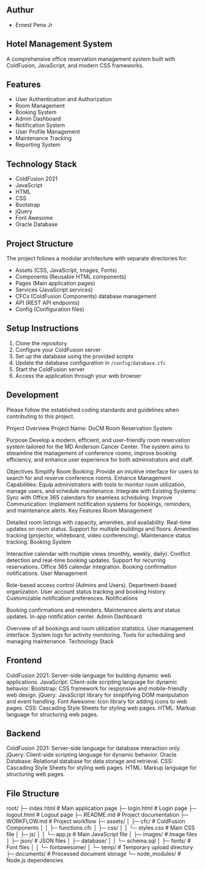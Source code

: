 ## Authur
- Ernest Pena Jr

## Hotel Management System

A comprehensive office reservation management system built with ColdFusion, JavaScript, and modern CSS frameworks.

## Features

- User Authentication and Authorization
- Room Management
- Booking System
- Admin Dashboard
- Notification System
- User Profile Management
- Maintenance Tracking
- Reporting System

## Technology Stack

- ColdFusion 2021
- JavaScript
- HTML
- CSS
- Bootstrap
- jQuery
- Font Awesome
- Oracle Database

## Project Structure

The project follows a modular architecture with separate directories for:
- Assets (CSS, JavaScript, Images, Fonts)
- Components (Reusable HTML components)
- Pages (Main application pages)
- Services (JavaScript services)
- CFCs (ColdFusion Components) database management
- API (REST API endpoints)
- Config (Configuration files)

## Setup Instructions

1. Clone the repository
2. Configure your ColdFusion server
3. Set up the database using the provided scripts
4. Update the database configuration in `/config/database.cfc`
5. Start the ColdFusion server
6. Access the application through your web browser

## Development

Please follow the established coding standards and guidelines when contributing to this project.

Project Overview
Project Name: DoCM Room Reservation System

Purpose
Develop a modern, efficient, and user-friendly room reservation system tailored for the MD Anderson Cancer Center. The system aims to streamline the management of conference rooms, improve booking efficiency, and enhance user experience for both administrators and staff.

Objectives
Simplify Room Booking: Provide an intuitive interface for users to search for and reserve conference rooms.
Enhance Management Capabilities: Equip administrators with tools to monitor room utilization, manage users, and schedule maintenance.
Integrate with Existing Systems: Sync with Office 365 calendars for seamless scheduling.
Improve Communication: Implement notification systems for bookings, reminders, and maintenance alerts.
Key Features
Room Management

Detailed room listings with capacity, amenities, and availability.
Real-time updates on room status.
Support for multiple buildings and floors.
Amenities tracking (projector, whiteboard, video conferencing).
Maintenance status tracking.
Booking System

Interactive calendar with multiple views (monthly, weekly, daily).
Conflict detection and real-time booking updates.
Support for recurring reservations.
Office 365 calendar integration.
Booking confirmation notifications.
User Management

Role-based access control (Admins and Users).
Department-based organization.
User account status tracking and booking history.
Customizable notification preferences.
Notifications

Booking confirmations and reminders.
Maintenance alerts and status updates.
In-app notification center.
Admin Dashboard

Overview of all bookings and room utilization statistics.
User management interface.
System logs for activity monitoring.
Tools for scheduling and managing maintenance.
Technology Stack

## Frontend
ColdFusion 2021: Server-side language for building dynamic web applications.
JavaScript: Client-side scripting language for dynamic behavior.
Bootstrap: CSS framework for responsive and mobile-friendly web design.
jQuery: JavaScript library for simplifying DOM manipulation and event handling.
Font Awesome: Icon library for adding icons to web pages.
CSS: Cascading Style Sheets for styling web pages.
HTML: Markup language for structuring web pages.

## Backend
ColdFusion 2021: Server-side language for database interaction only.
jQuery: Client-side scripting language for dynamic behavior.
Oracle Database: Relational database for data storage and retrieval.
CSS: Cascading Style Sheets for styling web pages.
HTML: Markup language for structuring web pages.

## File Structure
root/
├─ index.html               # Main application page
├─ login.html               # Login page
├─ logout.html              # Logout page
├─ README.md                # Project documentation
├─ WORKFLOW.md              # Project workflow
├─ assets/
│  ├─ cfc/                  # ColdFusion Components
│  │  ├─ functions.cfc
│  ├─ css/
│  │  └─ styles.css          # Main CSS file
│  ├─ js/
│  │  └─ app.js             # Main JavaScript file
│  ├─ images/               # Image files
│  ├─ json/                 # JSON files
│  ├─ database/
│  │  └─ schema.sql
│  ├─ fonts/                # Font files
│  │  └─ fontawesome/
│  └─ temp/                 # Temporary upload directory
├─ documents/               # Processed document storage
└─ node_modules/            # Node.js dependencies